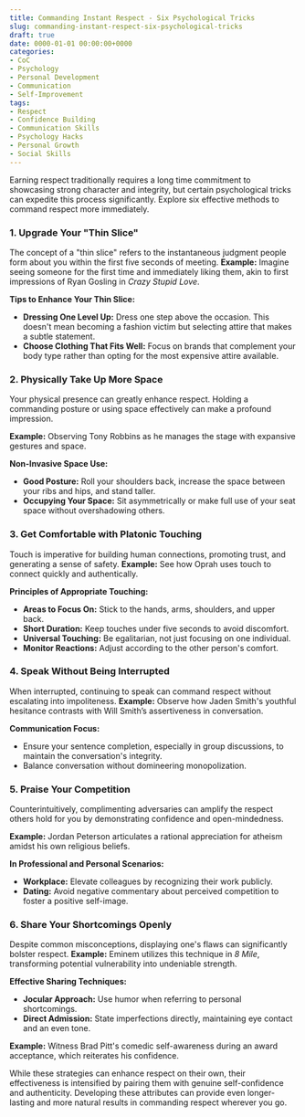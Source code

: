```yaml
---
title: Commanding Instant Respect - Six Psychological Tricks
slug: commanding-instant-respect-six-psychological-tricks
draft: true
date: 0000-01-01 00:00:00+0000
categories:
- CoC
- Psychology
- Personal Development
- Communication
- Self-Improvement
tags:
- Respect
- Confidence Building
- Communication Skills
- Psychology Hacks
- Personal Growth
- Social Skills
---
```


Earning respect traditionally requires a long time commitment to showcasing strong character and integrity, but certain psychological tricks can expedite this process significantly. Explore six effective methods to command respect more immediately.

### 1. Upgrade Your "Thin Slice"

The concept of a "thin slice" refers to the instantaneous judgment people form about you within the first five seconds of meeting. **Example:** Imagine seeing someone for the first time and immediately liking them, akin to first impressions of Ryan Gosling in *Crazy Stupid Love*.

**Tips to Enhance Your Thin Slice:**

- **Dressing One Level Up:** Dress one step above the occasion. This doesn't mean becoming a fashion victim but selecting attire that makes a subtle statement.
- **Choose Clothing That Fits Well:** Focus on brands that complement your body type rather than opting for the most expensive attire available.

### 2. Physically Take Up More Space

Your physical presence can greatly enhance respect. Holding a commanding posture or using space effectively can make a profound impression.

**Example:** Observing Tony Robbins as he manages the stage with expansive gestures and space.

**Non-Invasive Space Use:**

- **Good Posture:** Roll your shoulders back, increase the space between your ribs and hips, and stand taller.
- **Occupying Your Space:** Sit asymmetrically or make full use of your seat space without overshadowing others.

### 3. Get Comfortable with Platonic Touching

Touch is imperative for building human connections, promoting trust, and generating a sense of safety. **Example:** See how Oprah uses touch to connect quickly and authentically.

**Principles of Appropriate Touching:**

- **Areas to Focus On:** Stick to the hands, arms, shoulders, and upper back.
- **Short Duration:** Keep touches under five seconds to avoid discomfort.
- **Universal Touching:** Be egalitarian, not just focusing on one individual.
- **Monitor Reactions:** Adjust according to the other person's comfort.

### 4. Speak Without Being Interrupted

When interrupted, continuing to speak can command respect without escalating into impoliteness. **Example:** Observe how Jaden Smith's youthful hesitance contrasts with Will Smith’s assertiveness in conversation.

**Communication Focus:**

- Ensure your sentence completion, especially in group discussions, to maintain the conversation's integrity.
- Balance conversation without domineering monopolization.

### 5. Praise Your Competition

Counterintuitively, complimenting adversaries can amplify the respect others hold for you by demonstrating confidence and open-mindedness.

**Example:** Jordan Peterson articulates a rational appreciation for atheism amidst his own religious beliefs.

**In Professional and Personal Scenarios:**

- **Workplace:** Elevate colleagues by recognizing their work publicly.
- **Dating:** Avoid negative commentary about perceived competition to foster a positive self-image.

### 6. Share Your Shortcomings Openly

Despite common misconceptions, displaying one's flaws can significantly bolster respect. **Example:** Eminem utilizes this technique in *8 Mile*, transforming potential vulnerability into undeniable strength.

**Effective Sharing Techniques:**

- **Jocular Approach:** Use humor when referring to personal shortcomings.
- **Direct Admission:** State imperfections directly, maintaining eye contact and an even tone.

**Example:** Witness Brad Pitt's comedic self-awareness during an award acceptance, which reiterates his confidence.

While these strategies can enhance respect on their own, their effectiveness is intensified by pairing them with genuine self-confidence and authenticity. Developing these attributes can provide even longer-lasting and more natural results in commanding respect wherever you go.
